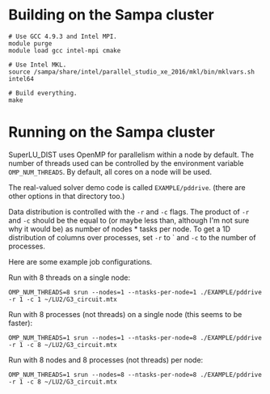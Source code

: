 
# Building on the Sampa cluster

```
# Use GCC 4.9.3 and Intel MPI.
module purge
module load gcc intel-mpi cmake

# Use Intel MKL.
source /sampa/share/intel/parallel_studio_xe_2016/mkl/bin/mklvars.sh intel64

# Build everything.
make
```

# Running on the Sampa cluster


SuperLU_DIST uses OpenMP for parallelism within a node by default. The number of
threads used can be controlled by the environment variable
```OMP_NUM_THREADS```. By default, all cores on a node will be used.

The real-valued solver demo code is called
```EXAMPLE/pddrive```. (there are other options in that directory
too.)

Data distribution is controlled with the ```-r``` and ```-c```
flags. The product of ```-r``` and ```-c``` should be the equal to (or
maybe less than, although I'm not sure why it would be) as number of
nodes * tasks per node. To get a 1D distribution of columns over
processes, set ```-r``` to ` and ```-c``` to the number of processes.

Here are some example job configurations.

Run with 8 threads on a single node:
```
OMP_NUM_THREADS=8 srun --nodes=1 --ntasks-per-node=1 ./EXAMPLE/pddrive -r 1 -c 1 ~/LU2/G3_circuit.mtx
```

Run with 8 processes (not threads) on a single node (this seems to be faster):
```
OMP_NUM_THREADS=1 srun --nodes=1 --ntasks-per-node=8 ./EXAMPLE/pddrive -r 1 -c 8 ~/LU2/G3_circuit.mtx
```

Run with 8 nodes and 8 processes (not threads) per node:
```
OMP_NUM_THREADS=1 srun --nodes=8 --ntasks-per-node=8 ./EXAMPLE/pddrive -r 1 -c 8 ~/LU2/G3_circuit.mtx
```
